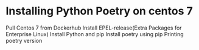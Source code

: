 # Installing Python Poetry on centos 7
Pull Centos 7 from Dockerhub
Install EPEL-release(Extra Packages for Enterprise Linux)
Install Python and pip
Install poetry using pip
Printing poetry version
